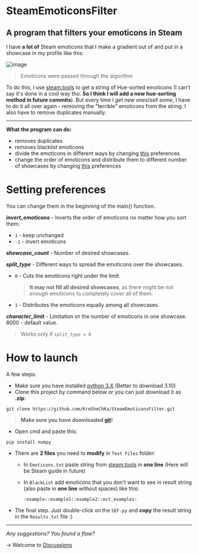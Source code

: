 # SteamEmoticonsFilter

A program that filters your emoticons in Steam
------

I have **a lot of** Steam emoticons that I make a gradient out of and put in a showcase in my profile like this:

![image](https://github.com/KroSheChKa/SteamEmoticonsFilter/assets/104899233/8769114b-2938-44cc-a41e-e8ab313a2b28)

> Emoticons were passed through the algorithm 

To do this, I use [steam.tools](https://steam.tools/mosaticon/) to get a string of Hue-sorted emoticons (I can't say it's done in a cool way tho. **So I think I will add a new hue-sorting method in future commits**). But every time I *get new ones*/*sell some*, I have to do it all over again - removing the "terrible" emoticons from the string. I also have to remove duplicates manually.

----

**What the program can do:**
- removes duplicates
- removes blacklist emoticons
- divide the emoticons in different ways by changing [this]() preferences
- сhange the order of emoticons and distribute them to different number of showcases by changing [this](https://github.com/KroSheChKa/SteamEmoticonsFilter/edit/main/README.md#setting-preferences) preferences

# Setting preferences
You can change them in the beginning of the main() function.

***invert_emoticons*** - Inverts the order of emoticons no matter how you sort them.
- `1` - keep unchanged
- `-1` - invert emoticons

***showcase_count*** - Number of desired showcases. 

***split_type*** - Different ways to spread the emoticons over the showcases.
- `0` - Cuts the emoticons right under the limit.
  > **It may not fill all desired showcases**, as there might be *not enough* emoticons to completely *cover* all of them.
- `1` - Distributes the emoticons equally among all showcases.


***character_limit*** - Limitation oт the number of emoticons in one showcase. 8000 - default value.
> Works only if `split_type = 0`

# How to launch

A few steps:
- Make sure you have installed [python 3.X](https://www.python.org/downloads/) (Better to download 3.10)
- Clone this project by command below or you can just download it as **.zip**:
```
git clone https://github.com/KroSheChKa/SteamEmoticonsFilter.git
```
> **Make sure you have downloaded [git](https://git-scm.com/downloads)!**
- Open cmd and paste this:
```
pip install numpy
```
- There are **2 files** you need to **modify** in `Text Files` folder:
  
  - In `Emoticons.txt` paste string from [steam.tools](https://steam.tools/mosaticon/) in **one line** (Here will be Steam guide in future)
  - In `BlackList` add emoticons that you don't want to see in result string (also paste in **one line** without spaces) like this:

    ```
    :example::example1::example2::ect_examples:
    ```

- The final step. Just double-click on the `SEF.py` and **copy** the result string in the `Results.txt` file :)

---
  
*Any suggestions? You found a flaw?*

-> Welcome to [Discussions](https://github.com/KroSheChKa/SteamEmoticonsFilter/discussions)
